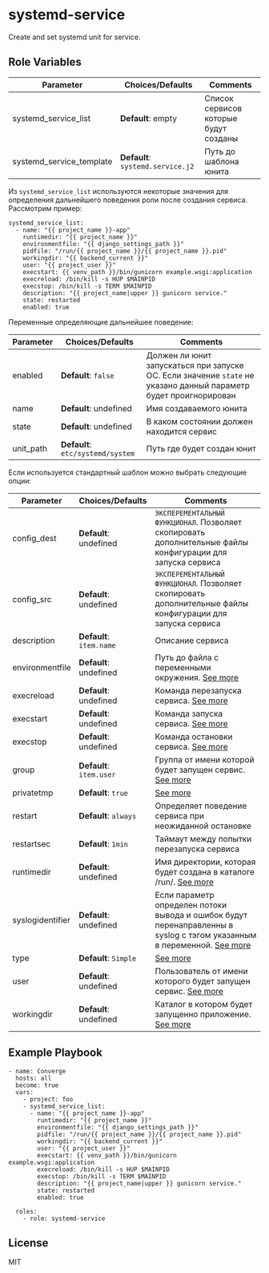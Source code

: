 # systemd-service

Create and set systemd unit for service.

## Role Variables

| Parameter                | Choices/Defaults                  | Comments                              |
| ------------------------ | --------------------------------- | ------------------------------------- |
| systemd_service_list     | **Default**: empty                | Список сервисов которые будут созданы |
| systemd_service_template | **Default**: `systemd.service.j2` | Путь до шаблона юнита                 |

Из `systemd_service_list` используются некоторые значения для определения дальнейшего поведения роли после создания сервиса. Рассмотрим пример:

```
systemd_service_list:
  - name: "{{ project_name }}-app"
    runtimedir: "{{ project_name }}"
    environmentfile: "{{ django_settings_path }}"
    pidfile: "/run/{{ project_name }}/{{ project_name }}.pid"
    workingdir: "{{ backend_current }}"
    user: "{{ project_user }}"
    execstart: {{ venv_path }}/bin/gunicorn example.wsgi:application
    execreload: /bin/kill -s HUP $MAINPID
    execstop: /bin/kill -s TERM $MAINPID
    description: "{{ project_name|upper }} gunicorn service."
    state: restarted
    enabled: true
```

Переменные определяющие дальнейшее поведение:

| Parameter | Choices/Defaults                  | Comments                                                                                                         |
| --------- | --------------------------------- | ---------------------------------------------------------------------------------------------------------------- |
| enabled   | **Default**: `false`              | Должен ли юнит запускаться при запуске ОС. Если значение `state` не указано данный параметр будет проигнорирован |
| name      | **Default**: undefined            | Имя создаваемого юнита                                                                                           |
| state     | **Default**: undefined            | В каком состоянии должен находится сервис                                                                        |
| unit_path | **Default**: `etc/systemd/system` | Путь где будет создан юнит                                                                                       |

Если используется стандартный шаблон можно выбрать следующие опции:

| Parameter        | Choices/Defaults         | Comments                                                                                                                                                                                                       |
| ---------------- | ------------------------ | -------------------------------------------------------------------------------------------------------------------------------------------------------------------------------------------------------------- |
| config_dest      | **Default**: undefined   | `ЭКСПЕРЕМЕНТАЛЬНЫЙ ФУНКЦИОНАЛ`. Позволяет скопировать дополнительные файлы конфигурации для запуска сервиса                                                                                                    |
| config_src       | **Default**: undefined   | `ЭКСПЕРЕМЕНТАЛЬНЫЙ ФУНКЦИОНАЛ`. Позволяет скопировать дополнительные файлы конфигурации для запуска сервиса                                                                                                    |
| description      | **Default**: `item.name` | Описание сервиса                                                                                                                                                                                               |
| environmentfile  | **Default**: undefined   | Путь до файла с переменными окружения. [See more](https://www.freedesktop.org/software/systemd/man/systemd.exec.html#EnvironmentFile=)                                                                         |
| execreload       | **Default**: undefined   | Команда перезапуска сервиса. [See more](https://www.freedesktop.org/software/systemd/man/systemd.service.html#ExecReload=)                                                                                     |
| execstart        | **Default**: undefined   | Команда запуска сервиса. [See more](https://www.freedesktop.org/software/systemd/man/systemd.service.html#ExecStart=)                                                                                          |
| execstop         | **Default**: undefined   | Команда остановки сервиса. [See more](https://www.freedesktop.org/software/systemd/man/systemd.service.html#ExecStop=)                                                                                         |
| group            | **Default**: `item.user` | Группа от имени которой будет запущен сервис. [See more](https://www.freedesktop.org/software/systemd/man/systemd.exec.html#User=)                                                                             |
| privatetmp       | **Default**: `true`      | [See more](https://www.freedesktop.org/software/systemd/man/systemd.exec.html#PrivateTmp=)                                                                                                                     |
| restart          | **Default**: `always`    | Определяет поведение сервиса при неожиданной остановке                                                                                                                                                         |
| restartsec       | **Default**: `1min`      | Таймаут между попытки перезапуска сервиса                                                                                                                                                                      |
| runtimedir       | **Default**: undefined   | Имя директории, которая будет создана в каталоге /run/. [See more](https://www.freedesktop.org/software/systemd/man/systemd.exec.html#RuntimeDirectory=)                                                       |
| syslogidentifier | **Default**: undefined   | Если параметр определен потоки вывода и ошибок будут перенаправленны в syslog с тэгом указанным в переменной. [See more](https://www.freedesktop.org/software/systemd/man/systemd.exec.html#SyslogIdentifier=) |
| type             | **Default**: `Simple`    | [See more](https://www.freedesktop.org/software/systemd/man/systemd.service.html#Type=)                                                                                                                        |
| user             | **Default**: undefined   | Пользователь от имени которого будет запущен сервис. [See more](https://www.freedesktop.org/software/systemd/man/systemd.exec.html#User=)                                                                      |
| workingdir       | **Default**: undefined   | Каталог в котором будет запущенно приложение. [See more](https://www.freedesktop.org/software/systemd/man/systemd.exec.html#WorkingDirectory=)                                                                 |

## Example Playbook

```
- name: Converge
  hosts: all
  become: true
  vars:
    - project: foo
    - systemd_service_list:
      - name: "{{ project_name }}-app"
        runtimedir: "{{ project_name }}"
        environmentfile: "{{ django_settings_path }}"
        pidfile: "/run/{{ project_name }}/{{ project_name }}.pid"
        workingdir: "{{ backend_current }}"
        user: "{{ project_user }}"
        execstart: {{ venv_path }}/bin/gunicorn example.wsgi:application
        execreload: /bin/kill -s HUP $MAINPID
        execstop: /bin/kill -s TERM $MAINPID
        description: "{{ project_name|upper }} gunicorn service."
        state: restarted
        enabled: true

  roles:
    - role: systemd-service
```

## License

MIT
